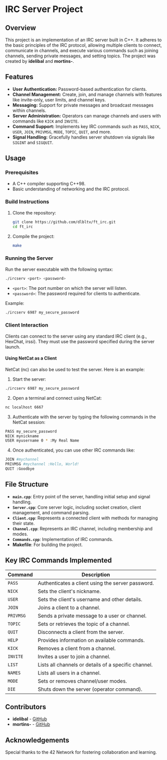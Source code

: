 # IRC Server Project

## Overview
This project is an implementation of an IRC server built in C++. It adheres to the basic principles of the IRC protocol, allowing multiple clients to connect, communicate in channels, and execute various commands such as joining channels, sending private messages, and setting topics. The project was created by **idelibal** and **mortins-**.

## Features
- **User Authentication:** Password-based authentication for clients.
- **Channel Management:** Create, join, and manage channels with features like invite-only, user limits, and channel keys.
- **Messaging:** Support for private messages and broadcast messages within channels.
- **Server Administration:** Operators can manage channels and users with commands like `KICK` and `INVITE`.
- **Command Support:** Implements key IRC commands such as `PASS`, `NICK`, `USER`, `JOIN`, `PRIVMSG`, `MODE`, `TOPIC`, `QUIT`, and more.
- **Signal Handling:** Gracefully handles server shutdown via signals like `SIGINT` and `SIGQUIT`.

## Usage
### Prerequisites
- A C++ compiler supporting C++98.
- Basic understanding of networking and the IRC protocol.

### Build Instructions
1. Clone the repository:
   ```bash
   git clone https://github.com/dlbltv/ft_irc.git
   cd ft_irc
   ```
2. Compile the project:
   ```bash
   make
   ```

### Running the Server
Run the server executable with the following syntax:
```bash
./ircserv <port> <password>
```
- `<port>`: The port number on which the server will listen.
- `<password>`: The password required for clients to authenticate.

Example:
```bash
./ircserv 6987 my_secure_password
```

### Client Interaction
Clients can connect to the server using any standard IRC client (e.g., HexChat, irssi). They must use the password specified during the server launch.

#### Using NetCat as a Client
NetCat (nc) can also be used to test the server. Here is an example:

1. Start the server:
```bash
./ircserv 6987 my_secure_password
```
2. Open a terminal and connect using NetCat:
```bash
nc localhost 6667
```
3. Authenticate with the server by typing the following commands in the NetCat session:
```bash
PASS my_secure_password
NICK mynickname
USER myusername 0 * :My Real Name
```
4. Once authenticated, you can use other IRC commands like:
```bash
JOIN #mychannel
PRIVMSG #mychannel :Hello, World!
QUIT :Goodbye
```

## File Structure
- **`main.cpp`**: Entry point of the server, handling initial setup and signal handling.
- **`Server.cpp`**: Core server logic, including socket creation, client management, and command parsing.
- **`Client.cpp`**: Represents a connected client with methods for managing their state.
- **`Channel.cpp`**: Represents an IRC channel, including membership and modes.
- **`Commands.cpp`**: Implementation of IRC commands.
- **Makefile**: For building the project.

## Key IRC Commands Implemented
| Command   | Description                                                  |
|-----------|--------------------------------------------------------------|
| `PASS`    | Authenticates a client using the server password.            |
| `NICK`    | Sets the client's nickname.                                  |
| `USER`    | Sets the client's username and other details.                |
| `JOIN`    | Joins a client to a channel.                                 |
| `PRIVMSG` | Sends a private message to a user or channel.                |
| `TOPIC`   | Sets or retrieves the topic of a channel.                    |
| `QUIT`    | Disconnects a client from the server.                        |
| `HELP`    | Provides information on available commands.                  |
| `KICK`    | Removes a client from a channel.                             |
| `INVITE`  | Invites a user to join a channel.                            |
| `LIST`    | Lists all channels or details of a specific channel.         |
| `NAMES`   | Lists all users in a channel.                                |
| `MODE`    | Sets or removes channel/user modes.                          |
| `DIE`     | Shuts down the server (operator command).                    |

## Contributors
- **idelibal** - [GitHub](https://github.com/idelibal)
- **mortins-** - [GitHub](https://github.com/mortinso)

## Acknowledgements
Special thanks to the 42 Network for fostering collaboration and learning.


